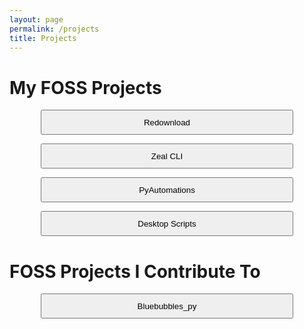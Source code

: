 ```yaml
---
layout: page
permalink: /projects
title: Projects
---
```

<style>
    button{
        margin-left: 10%;
        width: 80%;
        margin-right: 10%;
        height: 40px;
    }
</style>

# My FOSS Projects
<button onclick="location.href='/projects/redownload'" type="button">Redownload</button>

<button onclick="location.href='/projects/zeal-cli'" type="button">Zeal CLI</button>

<button onclick="location.href='/projects/pyautomations'" type="button">PyAutomations</button>

<button onclick="location.href='/projects/desktop-scripts'" type="button">Desktop Scripts</button>

# FOSS Projects I Contribute To
<button onclick="location.href='https://github.com/elliotnash/bluebubbles_py'" type="button">Bluebubbles_py</button>
